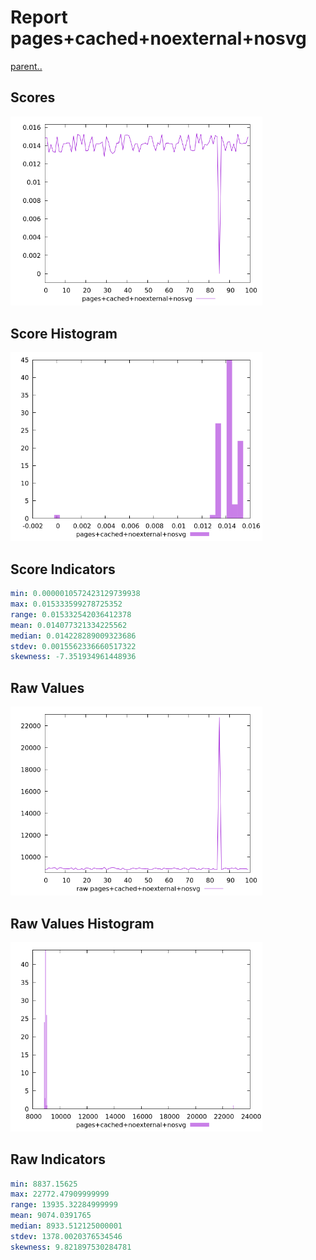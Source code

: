 # Report pages+cached+noexternal+nosvg

[parent..](./..)  


## Scores

![score](./score.png)  

## Score Histogram

![hist](./hist.png)  

## Score Indicators

```yaml
min: 0.0000010572423129739938
max: 0.015333599278725352
range: 0.015332542036412378
mean: 0.014077321334225562
median: 0.014228289009323686
stdev: 0.0015562336660517322
skewness: -7.351934961448936

```

## Raw Values

![raw](./raw.png)  

## Raw Values Histogram

![raw hist](./raw_hist.png)  

## Raw Indicators

```yaml
min: 8837.15625
max: 22772.47909999999
range: 13935.32284999999
mean: 9074.0391765
median: 8933.512125000001
stdev: 1378.0020376534546
skewness: 9.821897530284781

```

<style>
  img {
    max-width: 80%;
  }
</style>
      
